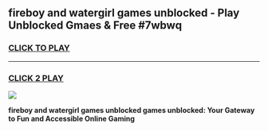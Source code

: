
## fireboy and watergirl games unblocked - Play Unblocked Gmaes & Free #7wbwq
<h3>
<a href="https://news.freeplayer.one?title=fireboy_and_watergirl_games_unblocked&ref=24F">CLICK TO PLAY</a></h3>
<hr>

<h3>
<a href="https://news.freeplayer.one?title=fireboy_and_watergirl_games_unblocked&ref=24F">CLICK 2 PLAY</a>
  
</h3>

<a href="https://news.freeplayer.one?title=fireboy_and_watergirl_games_unblocked&ref=24F/"><img src="https://clearcache.store/games.png"></a>


**fireboy and watergirl games unblocked games unblocked: Your Gateway to Fun and Accessible Online Gaming**
